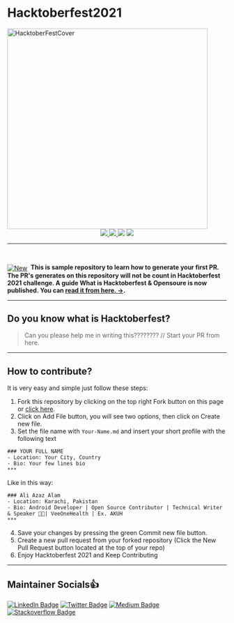 # Hacktoberfest2021
<img alt="HacktoberFestCover" src="https://github.com/AliAzaz/Hacktoberfest2021/blob/main/hacktober2021.png" height="460"/>

<div align="center">
    <a href="https://hacktoberfest.digitalocean.com/">
      <img src="https://img.shields.io/badge/Hacktoberfest%202020-Win%20T--Shirt-critical"></img>
    </a>
    <a href="https://github.com/aliazaz/Hacktoberfest2021/fork">
            <img src="https://img.shields.io/badge/PRs-welcome-brightgreen.svg"></img>
    </a>
    <img src="https://cdn.rawgit.com/sindresorhus/awesome/d7305f38d29fed78fa85652e3a63e154dd8e8829/media/badge.svg"></img> 
    <img src="https://img.shields.io/badge/Say%20Thanks-!-1EAEDB.svg"></img>
</div>

  
***  
  
<br> 
<div align="left"><p><a href="https://medium.com/@ali.azaz.alam/what-is-hacktoberfest-opensoure-2021-935b3dc8a6be"><img alt="New" align="center" src="https://img.shields.io/badge/%F0%9F%93%84%20-Note-green.svg" /></a>&nbsp;
<b>This is sample repository to learn how to generate your first PR. The PR's generates on this repository will not be count in Hacktoberfest 2021 challenge. A guide What is Hacktoberfest & Opensoure is now published. You can <a href="https://medium.com/@ali.azaz.alam/what-is-hacktoberfest-opensoure-2021-935b3dc8a6be">read it from here. →</a>.
</b>
</div>  

*** 

## Do you know what is Hacktoberfest?

> Can you please help me in writing this???????? // Start your PR from here.

***
## How to contribute?

It is very easy and simple just follow these steps:

1. Fork this repository by clicking on the top right Fork button on this page or [click here](https://github.com/aliazaz/Hacktoberfest2021/fork).
2. Click on Add File button, you will see two options, then click on Create new file.
3. Set the file name with `Your-Name.md` and insert your short profile with the following text

```
### YOUR FULL NAME
- Location: Your City, Country
- Bio: Your few lines bio
***
```
Like in this way:

```
### Ali Azaz Alam
- Location: Karachi, Pakistan
- Bio: Android Developer | Open Source Contributor | Technical Writer & Speaker 👨‍🏫| VeeOneHealth | Ex. AKUH 
***
```

4. Save your changes by pressing the green Commit new file button.
5. Create a new pull request from your forked repository (Click the New Pull Request button located at the top of your repo)
6. Enjoy Hacktoberfest 2021 and Keep Contributing


***
## Maintainer Socials👍

[![LinkedIn Badge](https://img.shields.io/badge/-aliazazalam-blue?style=flat&logo=Linkedin&logoColor=white&link=https://www.linkedin.com/in/aliazazalam/)](https://www.linkedin.com/in/aliazazalam)
[![Twitter Badge](https://img.shields.io/badge/-aliazaz-gray?style=flat&logo=twitter&logoColor=blue&link=https://twitter.com/AliAzazAlam1)](https://twitter.com/AliAzazAlam1)
[![Medium Badge](https://img.shields.io/badge/-aliazazalam-black?style=flat&logo=Medium&logoColor=white&link=https://medium.com/@ali.azaz.alam)](https://medium.com/@ali.azaz.alam)
[![Stackoverflow Badge](https://img.shields.io/badge/-aliazaz-gray?style=flat&logo=stackoverflow&logoColor=orange&link=https://stackoverflow.com/story/ali-azaz-alam)](https://stackoverflow.com/story/ali-azaz-alam)

